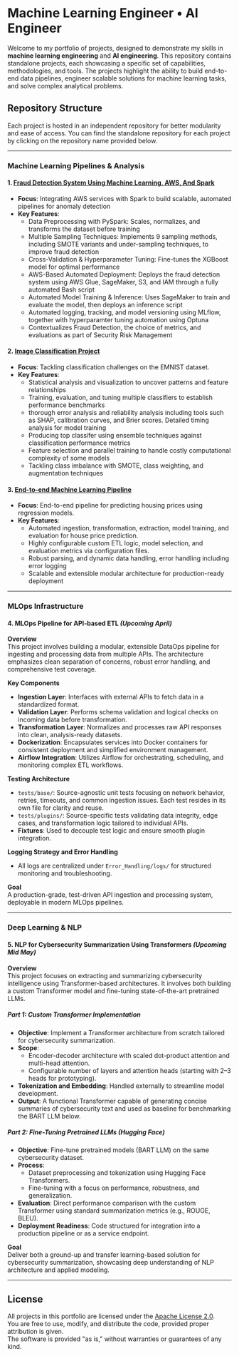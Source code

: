 # Machine Learning Engineer • AI Engineer

Welcome to my portfolio of projects, designed to demonstrate my skills in **machine learning engineering** and **AI engineering**. This repository contains standalone projects, each showcasing a specific set of capabilities, methodologies, and tools. The projects highlight the ability to build end-to-end data pipelines, engineer scalable solutions for machine learning tasks, and solve complex analytical problems.

## Repository Structure

Each project is hosted in an independent repository for better modularity and ease of access. You can find the standalone repository for each project by clicking on the repository name provided below.

---

### Machine Learning Pipelines & Analysis

#### 1. [Fraud Detection System Using Machine Learning, AWS, And Spark](https://github.com/MiladKetabGhale/Credit_Card_Fraud_Detection_System)
- **Focus**: Integrating AWS services with Spark to build scalable, automated pipelines for anomaly detection
- **Key Features**:
    - Data Preprocessing with PySpark: Scales, normalizes, and transforms the dataset before training
    - Multiple Sampling Techniques: Implements 9 sampling methods, including SMOTE variants and under-sampling techniques, to improve fraud detection
    - Cross-Validation & Hyperparameter Tuning: Fine-tunes the XGBoost model for optimal performance
    - AWS-Based Automated Deployment: Deploys the fraud detection system using AWS Glue, SageMaker, S3, and IAM through a fully automated Bash script
    - Automated Model Training & Inference: Uses SageMaker to train and evaluate the model, then deploys an inference script
    - Automated logging, tracking, and model versioning using MLflow, together with hyperparamter tuning automation using Optuna
    - Contextualizes Fraud Detection, the choice of metrics, and evaluations as part of Security Risk Management

#### 2. [Image Classification Project](https://github.com/MiladKetabGhale/Image_Classification)
- **Focus**: Tackling classification challenges on the EMNIST dataset.
- **Key Features**:
    - Statistical analysis and visualization to uncover patterns and feature relationships
    - Training, evaluation, and tuning multiple classifiers to establish performance benchmarks
    - thorough error analysis and reliability analysis including tools such as SHAP, calibration curves, and Brier scores. Detailed timing analysis for model training
    - Producing top classifer using ensemble techniques against classification performance metrics
    - Feature selection and parallel training to handle costly computational complexity of some models
    - Tackling class imbalance with SMOTE, class weighting, and augmentation techniques

#### 3. [End-to-end Machine Learning Pipeline](https://github.com/MiladKetabGhale/House_Price_Prediction/tree/main)
- **Focus**: End-to-end pipeline for predicting housing prices using regression models.
- **Key Features**:
  - Automated ingestion, transformation, extraction, model training, and evaluation for house price prediction.
  - Highly configurable custom ETL logic, model selection, and evaluation metrics via configuration files.
  - Robust parsing, and dynamic data handling, error handling including error logging
  - Scalable and extensible modular architecture for production-ready deployment

---

### MLOps Infrastructure

#### 4. MLOps Pipeline for API-based ETL *(Upcoming April)*

**Overview**  
This project involves building a modular, extensible DataOps pipeline for ingesting and processing data from multiple APIs. The architecture emphasizes clean separation of concerns, robust error handling, and comprehensive test coverage.

**Key Components**
- **Ingestion Layer**: Interfaces with external APIs to fetch data in a standardized format.
- **Validation Layer**: Performs schema validation and logical checks on incoming data before transformation.
- **Transformation Layer**: Normalizes and processes raw API responses into clean, analysis-ready datasets.
- **Dockerization**: Encapsulates services into Docker containers for consistent deployment and simplified environment management.
- **Airflow Integration**: Utilizes Airflow for orchestrating, scheduling, and monitoring complex ETL workflows.

**Testing Architecture**
- `tests/base/`: Source-agnostic unit tests focusing on network behavior, retries, timeouts, and common ingestion issues. Each test resides in its own file for clarity and reuse.
- `tests/plugins/`: Source-specific tests validating data integrity, edge cases, and transformation logic tailored to individual APIs.
- **Fixtures**: Used to decouple test logic and ensure smooth plugin integration.

**Logging Strategy and Error Handling**
- All logs are centralized under `Error_Handling/logs/` for structured monitoring and troubleshooting.

**Goal**  
A production-grade, test-driven API ingestion and processing system, deployable in modern MLOps pipelines.

---

### Deep Learning & NLP

#### 5. NLP for Cybersecurity Summarization Using Transformers *(Upcoming Mid May)*

**Overview**  
This project focuses on extracting and summarizing cybersecurity intelligence using Transformer-based architectures. It involves both building a custom Transformer model and fine-tuning state-of-the-art pretrained LLMs.

##### Part 1: Custom Transformer Implementation
- **Objective**: Implement a Transformer architecture from scratch tailored for cybersecurity summarization.
- **Scope**:
  - Encoder-decoder architecture with scaled dot-product attention and multi-head attention.
  - Configurable number of layers and attention heads (starting with 2–3 heads for prototyping).
- **Tokenization and Embedding**: Handled externally to streamline model development.
- **Output**: A functional Transformer capable of generating concise summaries of cybersecurity text and used as baseline for benchmarking the BART LLM below.

##### Part 2: Fine-Tuning Pretrained LLMs (Hugging Face)
- **Objective**: Fine-tune pretrained models (BART LLM) on the same cybersecurity dataset.
- **Process**:
  - Dataset preprocessing and tokenization using Hugging Face Transformers.
  - Fine-tuning with a focus on performance, robustness, and generalization.
- **Evaluation**: Direct performance comparison with the custom Transformer using standard summarization metrics (e.g., ROUGE, BLEU).
- **Deployment Readiness**: Code structured for integration into a production pipeline or as a service endpoint.

**Goal**  
Deliver both a ground-up and transfer learning-based solution for cybersecurity summarization, showcasing deep understanding of NLP architecture and applied modeling.

---

## License
All projects in this portfolio are licensed under the [Apache License 2.0](https://www.apache.org/licenses/LICENSE-2.0).  
You are free to use, modify, and distribute the code, provided proper attribution is given.  
The software is provided "as is," without warranties or guarantees of any kind.
